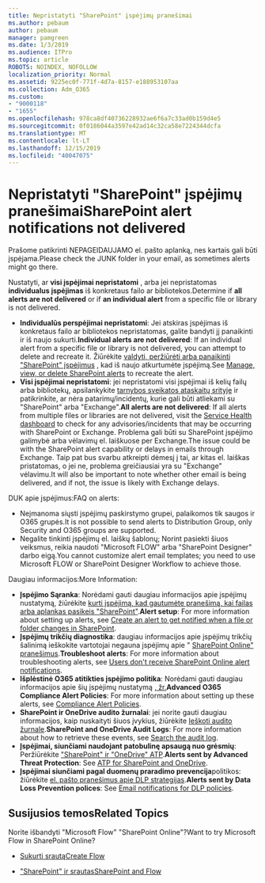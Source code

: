 ```yaml
---
title: Nepristatyti "SharePoint" įspėjimų pranešimai
ms.author: pebaum
author: pebaum
manager: pamgreen
ms.date: 1/3/2019
ms.audience: ITPro
ms.topic: article
ROBOTS: NOINDEX, NOFOLLOW
localization_priority: Normal
ms.assetid: 9225ec0f-771f-4d7a-8157-e188953107aa
ms.collection: Adm_O365
ms.custom:
- "9000118"
- "1655"
ms.openlocfilehash: 978ca8df40736228932ae6f6a7c33ad0b159d4e5
ms.sourcegitcommit: 0f0186044a3597e42ad14c32ca58e7224344dcfa
ms.translationtype: MT
ms.contentlocale: lt-LT
ms.lasthandoff: 12/15/2019
ms.locfileid: "40047075"
---
```

# <a name="sharepoint-alert-notifications-not-delivered"></a><span data-ttu-id="263ae-102">Nepristatyti "SharePoint" įspėjimų pranešimai</span><span class="sxs-lookup"><span data-stu-id="263ae-102">SharePoint alert notifications not delivered</span></span>

<span data-ttu-id="263ae-103">Prašome patikrinti NEPAGEIDAUJAMO el. pašto aplanką, nes kartais gali būti įspėjama.</span><span class="sxs-lookup"><span data-stu-id="263ae-103">Please check the JUNK folder in your email, as sometimes alerts might go there.</span></span>

<span data-ttu-id="263ae-104">Nustatyti, ar **visi įspėjimai nepristatomi** , arba jei nepristatomas **individualus įspėjimas** iš konkretaus failo ar bibliotekos.</span><span class="sxs-lookup"><span data-stu-id="263ae-104">Determine if **all alerts are not delivered** or if **an individual alert** from a specific file or library is not delivered.</span></span>

- <span data-ttu-id="263ae-105">**Individualūs perspėjimai nepristatomi**: Jei atskiras įspėjimas iš konkretaus failo ar bibliotekos nepristatomas, galite bandyti jį panaikinti ir iš naujo sukurti.</span><span class="sxs-lookup"><span data-stu-id="263ae-105">**Individual alerts are not delivered**: If an individual alert from a specific file or library is not delivered, you can attempt to delete and recreate it.</span></span> <span data-ttu-id="263ae-106">Žiūrėkite [valdyti, peržiūrėti arba panaikinti "SharePoint" įspėjimus](https://support.office.com/article/manage-view-or-delete-sharepoint-alerts-99dfb19c-9a90-4a8c-aba1-aa8c8afb0de2?ui=en-US&rs=&ad=US#ID0EAADAAA=Online) , kad iš naujo atkurtumėte įspėjimą.</span><span class="sxs-lookup"><span data-stu-id="263ae-106">See [Manage, view, or delete SharePoint alerts](https://support.office.com/article/manage-view-or-delete-sharepoint-alerts-99dfb19c-9a90-4a8c-aba1-aa8c8afb0de2?ui=en-US&rs=&ad=US#ID0EAADAAA=Online) to recreate the alert.</span></span>
- <span data-ttu-id="263ae-107">**Visi įspėjimai nepristatomi**: jei nepristatomi visi įspėjimai iš kelių failų arba bibliotekų, apsilankykite [tarnybos sveikatos ataskaitų srityje](https://admin.microsoft.com/AdminPortal/Home#/servicehealth) ir patikrinkite, ar nėra patarimų/incidentų, kurie gali būti atliekami su "SharePoint" arba "Exchange".</span><span class="sxs-lookup"><span data-stu-id="263ae-107">**All alerts are not delivered**: If all alerts from multiple files or libraries are not delivered, visit the [Service Health dashboard](https://admin.microsoft.com/AdminPortal/Home#/servicehealth) to check for any advisories/incidents that may be occurring with SharePoint or Exchange.</span></span> <span data-ttu-id="263ae-108">Problema gali būti su SharePoint įspėjimo galimybė arba vėlavimų el. laiškuose per Exchange.</span><span class="sxs-lookup"><span data-stu-id="263ae-108">The issue could be with the SharePoint alert capability or delays in emails through Exchange.</span></span> <span data-ttu-id="263ae-109">Taip pat bus svarbu atkreipti dėmesį į tai, ar kitas el. laiškas pristatomas, o jei ne, problema greičiausiai yra su "Exchange" vėlavimu.</span><span class="sxs-lookup"><span data-stu-id="263ae-109">It will also be important to note whether other email is being delivered, and if not, the issue is likely with Exchange delays.</span></span>

<span data-ttu-id="263ae-110">DUK apie įspėjimus:</span><span class="sxs-lookup"><span data-stu-id="263ae-110">FAQ on alerts:</span></span>

- <span data-ttu-id="263ae-111">Neįmanoma siųsti įspėjimų paskirstymo grupei, palaikomos tik saugos ir O365 grupės.</span><span class="sxs-lookup"><span data-stu-id="263ae-111">It is not possible to send alerts to Distribution Group, only Security and O365 groups are supported.</span></span>
- <span data-ttu-id="263ae-112">Negalite tinkinti įspėjimų el. laiškų šablonų; Norint pasiekti šiuos veiksmus, reikia naudoti "Microsoft FLOW" arba "SharePoint Designer" darbo eigą.</span><span class="sxs-lookup"><span data-stu-id="263ae-112">You cannot customize alert email templates; you need to use Microsoft FLOW or SharePoint Designer Workflow to achieve those.</span></span>

<span data-ttu-id="263ae-113">Daugiau informacijos:</span><span class="sxs-lookup"><span data-stu-id="263ae-113">More Information:</span></span>

- <span data-ttu-id="263ae-114">**Įspėjimo Sąranka**: Norėdami gauti daugiau informacijos apie įspėjimų nustatymą, žiūrėkite [kurti įspėjimą, kad gautumėte pranešimą, kai failas arba aplankas pasikeis "SharePoint"](https://support.office.com/article/create-an-alert-to-get-notified-when-a-file-or-folder-changes-in-sharepoint-e5a79e7b-a146-46da-a9ef-d65409ba8918).</span><span class="sxs-lookup"><span data-stu-id="263ae-114">**Alert setup**: For more information about setting up alerts, see [Create an alert to get notified when a file or folder changes in SharePoint](https://support.office.com/article/create-an-alert-to-get-notified-when-a-file-or-folder-changes-in-sharepoint-e5a79e7b-a146-46da-a9ef-d65409ba8918).</span></span>
- <span data-ttu-id="263ae-115">**Įspėjimų trikčių diagnostika**: daugiau informacijos apie įspėjimų trikčių šalinimą ieškokite vartotojai negauna įspėjimų apie " [SharePoint Online" pranešimus](https://docs.microsoft.com/sharepoint/support/sites/no-alert-notifications).</span><span class="sxs-lookup"><span data-stu-id="263ae-115">**Troubleshoot alerts**: For more information about troubleshooting alerts, see [Users don't receive SharePoint Online alert notifications](https://docs.microsoft.com/sharepoint/support/sites/no-alert-notifications).</span></span>
- <span data-ttu-id="263ae-116">**Išplėstinė O365 atitikties įspėjimo politika**: Norėdami gauti daugiau informacijos apie šių įspėjimų nustatymą [, žr.](https://docs.microsoft.com/office365/securitycompliance/alert-policies)</span><span class="sxs-lookup"><span data-stu-id="263ae-116">**Advanced O365 Compliance Alert Policies**: For more information about setting up these alerts, see [Compliance Alert Policies](https://docs.microsoft.com/office365/securitycompliance/alert-policies).</span></span>
- <span data-ttu-id="263ae-117">**SharePoint ir OneDrive audito žurnalai**: jei norite gauti daugiau informacijos, kaip nuskaityti šiuos įvykius, žiūrėkite [Ieškoti audito žurnale](https://docs.microsoft.com/office365/securitycompliance/search-the-audit-log-in-security-and-compliance#search-the-audit-log).</span><span class="sxs-lookup"><span data-stu-id="263ae-117">**SharePoint and OneDrive Audit Logs**: For more information about how to retrieve these events, see [Search the audit log](https://docs.microsoft.com/office365/securitycompliance/search-the-audit-log-in-security-and-compliance#search-the-audit-log).</span></span>
- <span data-ttu-id="263ae-118">**Įspėjimai, siunčiami naudojant patobulinę apsaugą nuo grėsmių**: Peržiūrėkite ["SharePoint" ir "OneDrive" ATP](https://docs.microsoft.com/office365/securitycompliance/atp-for-spo-odb-and-teams).</span><span class="sxs-lookup"><span data-stu-id="263ae-118">**Alerts sent by Advanced Threat Protection**: See [ATP for SharePoint and OneDrive](https://docs.microsoft.com/office365/securitycompliance/atp-for-spo-odb-and-teams).</span></span>
- <span data-ttu-id="263ae-119">**Įspėjimai siunčiami pagal duomenų praradimo prevencija**politikos: žiūrėkite [el. pašto pranešimus apie DLP strategijas](https://docs.microsoft.com/office365/securitycompliance/use-notifications-and-policy-tips).</span><span class="sxs-lookup"><span data-stu-id="263ae-119">**Alerts sent by Data Loss Prevention polices**: See [Email notifications for DLP policies](https://docs.microsoft.com/office365/securitycompliance/use-notifications-and-policy-tips).</span></span>

## <a name="related-topics"></a><span data-ttu-id="263ae-120">Susijusios temos</span><span class="sxs-lookup"><span data-stu-id="263ae-120">Related Topics</span></span>

<span data-ttu-id="263ae-121">Norite išbandyti "Microsoft Flow" "SharePoint Online"?</span><span class="sxs-lookup"><span data-stu-id="263ae-121">Want to try Microsoft Flow in SharePoint Online?</span></span>

- [<span data-ttu-id="263ae-122">Sukurti srautą</span><span class="sxs-lookup"><span data-stu-id="263ae-122">Create Flow</span></span>](https://support.office.com/article/a9c3e03b-0654-46af-a254-20252e580d01)

- [<span data-ttu-id="263ae-123">"SharePoint" ir srautas</span><span class="sxs-lookup"><span data-stu-id="263ae-123">SharePoint and Flow</span></span>](https://flow.microsoft.com//blog/sharepoint-and-flow/)

